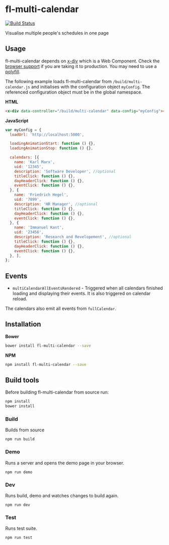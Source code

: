 # fl-multi-calendar
[![Build Status](https://travis-ci.org/fourlabsldn/fl-multi-calendar.svg?branch=master)](https://travis-ci.org/fourlabsldn/fl-multi-calendar)

Visualise multiple people's schedules in one page


## Usage

fl-multi-calendar depends on [x-div](https://github.com/fourlabsldn/x-div) which is a Web Component. Check the [browser support](http://caniuse.com/#search=Custom%20Elements) if you are taking it to production. You may need to use a [polyfill](http://webcomponents.org/polyfills/).

The following example loads fl-multi-calendar from `/build/multi-calendar.js` and initialises with the configuration object `myConfig`. The referenced configuration object must be in the global namespace.

**HTML**
``` html
<x-div data-controller="/build/multi-calendar" data-config="myConfig"></x-div>
```

**JavaScript**
``` javascript
var myConfig = {
  loadUrl: 'http://localhost:5000',

  loadingAnimationStart: function () {},
  loadingAnimationStop: function () {},

  calendars: [{
    name: 'Karl Marx',
    uid: '12345',
    description: 'Software Developer', //optional
    titleClick: function () {},
    dayHeaderClick: function () {},
    eventClick: function () {},
  }, {
    name: 'Friedrich Hegel',
    uid: '7899',
    description: 'HR Manager', //optional
    titleClick: function () {},
    dayHeaderClick: function () {},
    eventClick: function () {},
  }, {
    name: 'Immanuel Kant',
    uid: '23456',
    description: 'Research and Revelopement', //optional
    titleClick: function () {},
    dayHeaderClick: function () {},
    eventClick: function () {},
  }, ],
};
```

## Events
 - `multiCalendarAllEventsRendered` - Triggered when all calendars finished
 loading and displaying their events. It is also triggered on calendar reload.

The calendars also emit all events from `fullCalendar`.

## Installation
**Bower**

```bash
bower install fl-multi-calendar --save
```

**NPM**

```bash
npm install fl-multi-calendar --save
```

## Build tools

Before building fl-multi-calendar from source run:

```bash
npm install
bower install
```

### Build
Builds from source
```
npm run build
```

### Demo
Runs a server and opens the demo page in your browser.
```
npm run demo
```

### Dev
Runs build, demo and watches changes to build again.
```
npm run dev
```

### Test
Runs test suite.
```
npm run test
```

